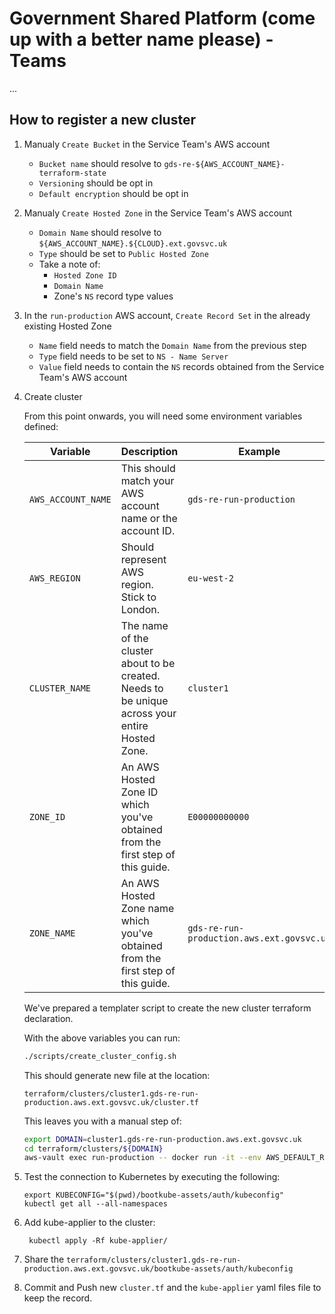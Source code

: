 # Government Shared Platform (come up with a better name please) - Teams

...

## How to register a new cluster

1. Manualy `Create Bucket` in the Service Team's AWS account
    * `Bucket name` should resolve to
      `gds-re-${AWS_ACCOUNT_NAME}-terraform-state`
    * `Versioning` should be opt in
    * `Default encryption` should be opt in
1. Manualy `Create Hosted Zone` in the Service Team's AWS account
    * `Domain Name` should resolve to
      `${AWS_ACCOUNT_NAME}.${CLOUD}.ext.govsvc.uk`
    * `Type` should be set to `Public Hosted Zone`
    * Take a note of:
        * `Hosted Zone ID`
        * `Domain Name`
        * Zone's `NS` record type values
1. In the `run-production` AWS account, `Create Record Set` in the already
   existing Hosted Zone
   * `Name` field needs to match the `Domain Name` from the previous step
   * `Type` field needs to be set to `NS - Name Server`
   * `Value` field needs to contain the `NS` records obtained from the Service
     Team's AWS account
1. Create cluster

    From this point onwards, you will need some environment variables defined:

    | Variable | Description | Example |
    |---|---|---|
    | `AWS_ACCOUNT_NAME` | This should match your AWS account name or the account ID. | `gds-re-run-production` |
    | `AWS_REGION` | Should represent AWS region. Stick to London. | `eu-west-2` |
    | `CLUSTER_NAME` | The name of the cluster about to be created. Needs to be unique across your entire Hosted Zone. | `cluster1` |
    | `ZONE_ID` | An AWS Hosted Zone ID which you've obtained from the first step of this guide. | `E00000000000` |
    | `ZONE_NAME` | An AWS Hosted Zone name which you've obtained from the first step of this guide. | `gds-re-run-production.aws.ext.govsvc.uk` |

    We've prepared a templater script to create the new cluster terraform
    declaration.

    With the above variables you can run:

    ```sh
    ./scripts/create_cluster_config.sh
    ```

    This should generate new file at the location:

    ```
    terraform/clusters/cluster1.gds-re-run-production.aws.ext.govsvc.uk/cluster.tf
    ```

    This leaves you with a manual step of:

    ```sh
    export DOMAIN=cluster1.gds-re-run-production.aws.ext.govsvc.uk
    cd terraform/clusters/${DOMAIN}
    aws-vault exec run-production -- docker run -it --env AWS_DEFAULT_REGION --env AWS_REGION --env AWS_ACCESS_KEY_ID --env AWS_SECRET_ACCESS_KEY --env AWS_SESSION_TOKEN --env AWS_SECURITY_TOKEN --env DOMAIN --volume=$(pwd)/../../../:/terraform -w /terraform/terraform/clusters/${DOMAIN} govsvc/terraform {init, plan, apply}
    ```

1. Test the connection to Kubernetes by executing the following:
    ```
    export KUBECONFIG="$(pwd)/bootkube-assets/auth/kubeconfig"
    kubectl get all --all-namespaces
    ```
1. Add kube-applier to the cluster:
   ```
    kubectl apply -Rf kube-applier/
   ```
1. Share the
   `terraform/clusters/cluster1.gds-re-run-production.aws.ext.govsvc.uk/bootkube-assets/auth/kubeconfig`

1. Commit and Push new `cluster.tf` and the `kube-applier` yaml files file to keep the record.
